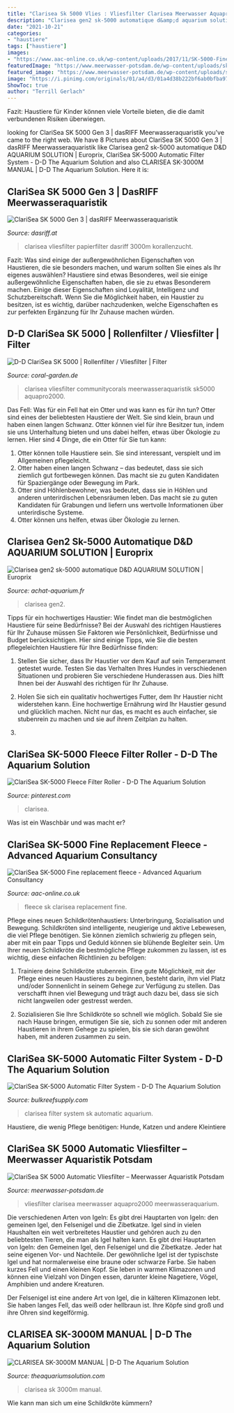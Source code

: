 ```yaml
---
title: "Clarisea Sk 5000 Vlies : Vliesfilter Clarisea Meerwasser Aquapro2000 Meerwasseraquarium"
description: "Clarisea gen2 sk-5000 automatique d&amp;d aquarium solution"
date: "2021-10-21"
categories:
- "haustiere"
tags: ["haustiere"]
images:
- "https://www.aac-online.co.uk/wp-content/uploads/2017/11/SK-5000-Fine-Roll-3013x4000.jpg"
featuredImage: "https://www.meerwasser-potsdam.de/wp-content/uploads/sk5000_1.png"
featured_image: "https://www.meerwasser-potsdam.de/wp-content/uploads/sk5000_1.png"
image: "https://i.pinimg.com/originals/01/a4/d3/01a4d38b222bf6ab0bfba97eb2f2c060.jpg"
ShowToc: true
author: "Terrill Gerlach"
---
```



Fazit: Haustiere für Kinder können viele Vorteile bieten, die die damit verbundenen Risiken überwiegen.

	

		
looking for ClariSea SK 5000 Gen 3 | dasRIFF Meerwasseraquaristik you've came to the right web. We have 8 Pictures about ClariSea SK 5000 Gen 3 | dasRIFF Meerwasseraquaristik like Clarisea gen2 sk-5000 automatique D&amp;D AQUARIUM SOLUTION | Europrix, ClariSea SK-5000 Automatic Filter System - D-D The Aquarium Solution and also CLARISEA SK-3000M MANUAL | D-D The Aquarium Solution. Here it is:
		
    
## ClariSea SK 5000 Gen 3 | DasRIFF Meerwasseraquaristik

<img loading=lazy src="https://dasriff.at/wp-content/uploads/2019/05/sk3000-sidex1200_preview_1181-2-800x800.png" onerror="this.onerror=null;this.src='https://tse4.mm.bing.net/th?id=OIP.BUcAuVFHP_EUiZbg34mK6wHaHa&amp;pid=15.1';" alt="ClariSea SK 5000 Gen 3 | dasRIFF Meerwasseraquaristik">

_Source: dasriff.at_

>clarisea vliesfilter papierfilter dasriff 3000m korallenzucht. 

	

Fazit: Was sind einige der außergewöhnlichen Eigenschaften von Haustieren, die sie besonders machen, und warum sollten Sie eines als Ihr eigenes auswählen?
Haustiere sind etwas Besonderes, weil sie einige außergewöhnliche Eigenschaften haben, die sie zu etwas Besonderem machen. Einige dieser Eigenschaften sind Loyalität, Intelligenz und Schutzbereitschaft. Wenn Sie die Möglichkeit haben, ein Haustier zu besitzen, ist es wichtig, darüber nachzudenken, welche Eigenschaften es zur perfekten Ergänzung für Ihr Zuhause machen würden.

    
## D-D ClariSea SK 5000 | Rollenfilter / Vliesfilter | Filter

<img loading=lazy src="https://coral-garden.de/media/image/00/d9/0f/d_d_clarisea_sk5000_vliessfilterKr9h99bDxYkOU_600x600@2x.png" onerror="this.onerror=null;this.src='https://tse3.mm.bing.net/th?id=OIP.eWyPtdtTsQumSd5-ae-OywHaHa&amp;pid=15.1';" alt="D-D ClariSea SK 5000 | Rollenfilter / Vliesfilter | Filter">

_Source: coral-garden.de_

>clarisea vliesfilter communitycorals meerwasseraquaristik sk5000 aquapro2000. 

	

Das Fell: Was für ein Fell hat ein Otter und was kann es für ihn tun?
Otter sind eines der beliebtesten Haustiere der Welt. Sie sind klein, braun und haben einen langen Schwanz. Otter können viel für ihre Besitzer tun, indem sie uns Unterhaltung bieten und uns dabei helfen, etwas über Ökologie zu lernen. Hier sind 4 Dinge, die ein Otter für Sie tun kann:
1) Otter können tolle Haustiere sein. Sie sind interessant, verspielt und im Allgemeinen pflegeleicht.
2) Otter haben einen langen Schwanz – das bedeutet, dass sie sich ziemlich gut fortbewegen können. Das macht sie zu guten Kandidaten für Spaziergänge oder Bewegung im Park.
3) Otter sind Höhlenbewohner, was bedeutet, dass sie in Höhlen und anderen unterirdischen Lebensräumen leben. Das macht sie zu guten Kandidaten für Grabungen und liefern uns wertvolle Informationen über unterirdische Systeme.
4) Otter können uns helfen, etwas über Ökologie zu lernen.

    
## Clarisea Gen2 Sk-5000 Automatique D&amp;D AQUARIUM SOLUTION | Europrix

<img loading=lazy src="https://www.achat-aquarium.fr/22205-thickbox_default/clarisea-g2-sk-5000-automatique.jpg" onerror="this.onerror=null;this.src='https://tse4.mm.bing.net/th?id=OIP.sB3tV0DoKYaGkHpXNh6CPgHaHa&amp;pid=15.1';" alt="Clarisea gen2 sk-5000 automatique D&amp;D AQUARIUM SOLUTION | Europrix">

_Source: achat-aquarium.fr_

>clarisea gen2. 

	

Tipps für ein hochwertiges Haustier: Wie findet man die bestmöglichen Haustiere für seine Bedürfnisse?
Bei der Auswahl des richtigen Haustieres für Ihr Zuhause müssen Sie Faktoren wie Persönlichkeit, Bedürfnisse und Budget berücksichtigen. Hier sind einige Tipps, wie Sie die besten pflegeleichten Haustiere für Ihre Bedürfnisse finden:
1. Stellen Sie sicher, dass Ihr Haustier vor dem Kauf auf sein Temperament getestet wurde. Testen Sie das Verhalten Ihres Hundes in verschiedenen Situationen und probieren Sie verschiedene Hunderassen aus. Dies hilft Ihnen bei der Auswahl des richtigen für Ihr Zuhause.

2. Holen Sie sich ein qualitativ hochwertiges Futter, dem Ihr Haustier nicht widerstehen kann. Eine hochwertige Ernährung wird Ihr Haustier gesund und glücklich machen. Nicht nur das, es macht es auch einfacher, sie stubenrein zu machen und sie auf ihrem Zeitplan zu halten.

3.

    
## ClariSea SK-5000 Fleece Filter Roller - D-D The Aquarium Solution

<img loading=lazy src="https://i.pinimg.com/originals/01/a4/d3/01a4d38b222bf6ab0bfba97eb2f2c060.jpg" onerror="this.onerror=null;this.src='https://tse3.mm.bing.net/th?id=OIP.-p7E-9sSmHo-uRPJFBV2YAHaMj&amp;pid=15.1';" alt="ClariSea SK-5000 Fleece Filter Roller - D-D The Aquarium Solution">

_Source: pinterest.com_

>clarisea. 

	

Was ist ein Waschbär und was macht er?

    
## ClariSea SK-5000 Fine Replacement Fleece - Advanced Aquarium Consultancy

<img loading=lazy src="https://www.aac-online.co.uk/wp-content/uploads/2017/11/SK-5000-Fine-Roll-3013x4000.jpg" onerror="this.onerror=null;this.src='https://tse1.mm.bing.net/th?id=OIP.C9xIg8rmPkthtMCruosrrwHaJ1&amp;pid=15.1';" alt="ClariSea SK-5000 Fine replacement fleece - Advanced Aquarium Consultancy">

_Source: aac-online.co.uk_

>fleece sk clarisea replacement fine. 

	

Pflege eines neuen Schildkrötenhaustiers: Unterbringung, Sozialisation und Bewegung.
Schildkröten sind intelligente, neugierige und aktive Lebewesen, die viel Pflege benötigen. Sie können ziemlich schwierig zu pflegen sein, aber mit ein paar Tipps und Geduld können sie blühende Begleiter sein. Um Ihrer neuen Schildkröte die bestmögliche Pflege zukommen zu lassen, ist es wichtig, diese einfachen Richtlinien zu befolgen:
1. Trainiere deine Schildkröte stubenrein. Eine gute Möglichkeit, mit der Pflege eines neuen Haustieres zu beginnen, besteht darin, ihm viel Platz und/oder Sonnenlicht in seinem Gehege zur Verfügung zu stellen. Das verschafft ihnen viel Bewegung und trägt auch dazu bei, dass sie sich nicht langweilen oder gestresst werden.

2. Sozialisieren Sie Ihre Schildkröte so schnell wie möglich. Sobald Sie sie nach Hause bringen, ermutigen Sie sie, sich zu sonnen oder mit anderen Haustieren in ihrem Gehege zu spielen, bis sie sich daran gewöhnt haben, mit anderen zusammen zu sein.

    
## ClariSea SK-5000 Automatic Filter System - D-D The Aquarium Solution

<img loading=lazy src="https://media.cdn.bulkreefsupply.com/media/catalog/product/cache/1/image/0741fc90a37b632683e9ae9c89ce6475/2/1/212122-clarisea-sk5000-gen2-autorollerfilter-cv1.jpg" onerror="this.onerror=null;this.src='https://tse2.mm.bing.net/th?id=OIP.ackqHggdQ6culAiYIzSLcwHaHa&amp;pid=15.1';" alt="ClariSea SK-5000 Automatic Filter System - D-D The Aquarium Solution">

_Source: bulkreefsupply.com_

>clarisea filter system sk automatic aquarium. 

	

Haustiere, die wenig Pflege benötigen: Hunde, Katzen und andere Kleintiere

    
## ClariSea SK 5000 Automatic Vliesfilter – Meerwasser Aquaristik Potsdam

<img loading=lazy src="https://www.meerwasser-potsdam.de/wp-content/uploads/sk5000_1.png" onerror="this.onerror=null;this.src='https://tse1.mm.bing.net/th?id=OIP.Hj6PMDZWKgbFJITpAIWXNQHaHa&amp;pid=15.1';" alt="ClariSea SK 5000 Automatic Vliesfilter – Meerwasser Aquaristik Potsdam">

_Source: meerwasser-potsdam.de_

>vliesfilter clarisea meerwasser aquapro2000 meerwasseraquarium. 

	

Die verschiedenen Arten von Igeln: Es gibt drei Hauptarten von Igeln: den gemeinen Igel, den Felsenigel und die Zibetkatze.
Igel sind in vielen Haushalten ein weit verbreitetes Haustier und gehören auch zu den beliebtesten Tieren, die man als Igel halten kann. Es gibt drei Hauptarten von Igeln: den Gemeinen Igel, den Felsenigel und die Zibetkatze. Jeder hat seine eigenen Vor- und Nachteile.
Der gewöhnliche Igel ist der typischste Igel und hat normalerweise eine braune oder schwarze Farbe. Sie haben kurzes Fell und einen kleinen Kopf. Sie leben in warmen Klimazonen und können eine Vielzahl von Dingen essen, darunter kleine Nagetiere, Vögel, Amphibien und andere Kreaturen.

Der Felsenigel ist eine andere Art von Igel, die in kälteren Klimazonen lebt. Sie haben langes Fell, das weiß oder hellbraun ist. Ihre Köpfe sind groß und ihre Ohren sind kegelförmig.

    
## CLARISEA SK-3000M MANUAL | D-D The Aquarium Solution

<img loading=lazy src="https://www.theaquariumsolution.com/sites/default/files/styles/slideshow-image/public/slides/sk3000M side 400 x 400px g.png?itok=Ithijo7H" onerror="this.onerror=null;this.src='https://tse1.mm.bing.net/th?id=OIP.fe9DeRjUshddiBtzoJKDsQAAAA&amp;pid=15.1';" alt="CLARISEA SK-3000M MANUAL | D-D The Aquarium Solution">

_Source: theaquariumsolution.com_

>clarisea sk 3000m manual. 

	

Wie kann man sich um eine Schildkröte kümmern?

